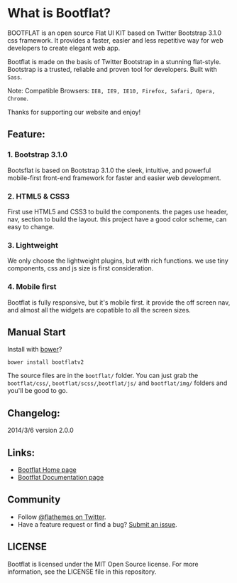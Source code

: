 # What is Bootflat?

BOOTFLAT is an open source Flat UI KIT based on Twitter Bootstrap 3.1.0 css framework. It provides a faster, easier and less repetitive way for web developers to create elegant web app.

Bootflat is made on the basis of Twitter Bootstrap in a stunning flat-style. Bootstrap is a trusted, reliable and proven tool for developers. Built with `Sass`.

Note: Compatible Browsers: `IE8, IE9, IE10, Firefox, Safari, Opera, Chrome`.

Thanks for supporting our website and enjoy!

## Feature:

### 1. Bootstrap 3.1.0
Bootsflat is based on Bootstrap 3.1.0 the sleek, intuitive, and powerful mobile-first front-end framework for faster and easier web development.

### 2. HTML5 & CSS3
First use HTML5 and CSS3 to build the components. the pages use header, nav, section to build the layout. this project have a good color scheme, can easy to change.

### 3. Lightweight
We only choose the lightweight plugins, but with rich functions. we use tiny components, css and js size is first consideration.

### 4. Mobile first
Bootflat is fully responsive, but it's mobile first. it provide the off screen nav, and almost all the widgets are copatible to all the screen sizes.

## Manual Start
Install with [bower](http://bower.io/)?

`bower install bootflatv2`

The source files are in the `bootflat/` folder. You can just grab the `bootflat/css/`, `bootflat/scss/`,`bootflat/js/` and `bootflat/img/` folders and you'll be good to go.

## Changelog:

2014/3/6 version 2.0.0

## Links:

+ [Bootflat Home page](http://bootflat.github.io/)
+ [Bootflat Documentation page](http://bootflat.github.io/documentation.html)

## Community

+ Follow [@flathemes on Twitter](https://twitter.com/flathemes).
+ Have a feature request or find a bug? [Submit an issue](https://github.com/angulargap/angulargap.github.io/issues).

## LICENSE

Bootflat is licensed under the MIT Open Source license. For more information, see the LICENSE file in this repository.

